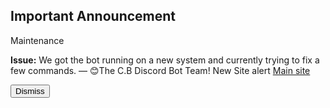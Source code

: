 <h2>Important Announcement</h2>
<h>Maintenance</h>
<p>
<b>Issue:</b>
We got the bot running on a new system and currently trying to fix a few commands.
— 😊The C.B Discord Bot Team! New Site alert <a href="https://www.joncodingreviews.com">Main site</a></p>
<button id="dismiss-btn">Dismiss</button>
<script>
    var endDateString = "2024-09-30"; // Set your end date
</script>
<script src="/js/announcement.js"></script>
